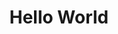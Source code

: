 ---
  title: Hello World
  url: posts/hello-World/
  banner: //source.unsplash.com/user/pankajpatel/1024x400
---